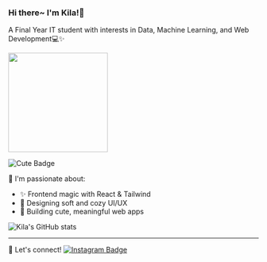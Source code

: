 ### Hi there~ I'm Kila!🌷
A Final Year IT student with interests in Data, Machine Learning, and Web Development💻✨

<img src="https://media.giphy.com/media/v1.Y2lkPTc5MGI3NjExb2N4dHJ6OXc0NzBhYXRiNG40anRvN2FuOWk3anA2bzZsYjU1eXhyMyZlcD12MV9naWZzX3NlYXJjaCZjdD1n/L1R1tvI9svkIWwpVYr/giphy.gif" width="200"/>

![Cute Badge](https://img.shields.io/badge/💖-Kawaii-blueviolet?style=flat&logo=github)

🌟 I'm passionate about:
- ✨ Frontend magic with React & Tailwind
- 🎨 Designing soft and cozy UI/UX
- 🐾 Building cute, meaningful web apps

<!-- 🔭 Currently working on: [My Aesthetic Portfolio](https://my-portfolio-link.com) -->

![Kila's GitHub stats](https://github-readme-stats.vercel.app/api?username=aqilaqsa&show_icons=true&theme=tokyonight&icon_color=ff79c6)

---

💌 Let's connect!
[![Instagram Badge](https://img.shields.io/badge/-@kila.dev-fcc1cc?style=flat&logo=instagram&logoColor=white)](https://linkedin/in/aqilaqsa)
